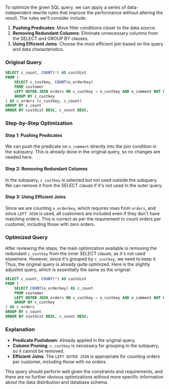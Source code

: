 To optimize the given SQL query, we can apply a series of data-independent rewrite rules that improve the performance without altering the result. The rules we'll consider include:

1. **Pushing Predicates**: Move filter conditions closer to the data source.
2. **Removing Redundant Columns**: Eliminate unnecessary columns from the SELECT and GROUP BY clauses.
3. **Using Efficient Joins**: Choose the most efficient join based on the query and data characteristics.

### Original Query
```sql
SELECT c_count, COUNT(*) AS custdist
FROM (
    SELECT c_custkey, COUNT(o_orderkey)
    FROM customer
    LEFT OUTER JOIN orders ON c_custkey = o_custkey AND o_comment NOT LIKE '%:1%:2%'
    GROUP BY c_custkey
) AS c_orders (c_custkey, c_count)
GROUP BY c_count
ORDER BY custdist DESC, c_count DESC;
```

### Step-by-Step Optimization

#### Step 1: Pushing Predicates
We can push the predicate on `o_comment` directly into the join condition in the subquery. This is already done in the original query, so no changes are needed here.

#### Step 2: Removing Redundant Columns
In the subquery, `c_custkey` is selected but not used outside the subquery. We can remove it from the SELECT clause if it's not used in the outer query.

#### Step 3: Using Efficient Joins
Since we are counting `o_orderkey`, which requires rows from `orders`, and since `LEFT JOIN` is used, all customers are included even if they don't have matching orders. This is correct as per the requirement to count orders per customer, including those with zero orders.

### Optimized Query
After reviewing the steps, the main optimization available is removing the redundant `c_custkey` from the inner SELECT clause, as it's not used elsewhere. However, since it's grouped by `c_custkey`, we need to keep it. Thus, the original query is already quite optimized. Here is the slightly adjusted query, which is essentially the same as the original:

```sql
SELECT c_count, COUNT(*) AS custdist
FROM (
    SELECT COUNT(o_orderkey) AS c_count
    FROM customer
    LEFT OUTER JOIN orders ON c_custkey = o_custkey AND o_comment NOT LIKE '%:1%:2%'
    GROUP BY c_custkey
) AS c_orders
GROUP BY c_count
ORDER BY custdist DESC, c_count DESC;
```

### Explanation
- **Predicate Pushdown**: Already applied in the original query.
- **Column Pruning**: `c_custkey` is necessary for grouping in the subquery, so it cannot be removed.
- **Efficient Joins**: The `LEFT OUTER JOIN` is appropriate for counting orders per customer, including those with no orders.

This query should perform well given the constraints and requirements, and there are no further obvious optimizations without more specific information about the data distribution and database schema.